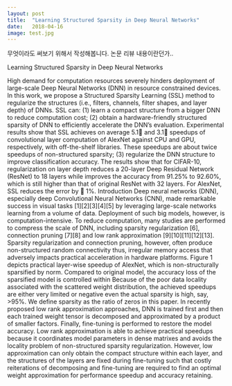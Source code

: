 ```yaml
---
layout: post
title:  "Learning Structured Sparsity in Deep Neural Networks"
date:   2018-04-16
image: test.jpg
---
```


<p class="intro"><span class="dropcap">무</span>엇이라도 써보기 위해서 작성해봅니다. 논문 리뷰 내용이란던가..</p>

Learning Structured Sparsity in Deep Neural
Networks

High demand for computation resources severely hinders deployment of large-scale
Deep Neural Networks (DNN) in resource constrained devices. In this work, we
propose a Structured Sparsity Learning (SSL) method to regularize the structures
(i.e., filters, channels, filter shapes, and layer depth) of DNNs. SSL can: (1) learn
a compact structure from a bigger DNN to reduce computation cost; (2) obtain a
hardware-friendly structured sparsity of DNN to efficiently accelerate the DNN’s
evaluation. Experimental results show that SSL achieves on average 5.1 and
3.1 speedups of convolutional layer computation of AlexNet against CPU and
GPU, respectively, with off-the-shelf libraries. These speedups are about twice
speedups of non-structured sparsity; (3) regularize the DNN structure to improve
classification accuracy. The results show that for CIFAR-10, regularization on
layer depth reduces a 20-layer Deep Residual Network (ResNet) to 18 layers while
improves the accuracy from 91.25% to 92.60%, which is still higher than that of
original ResNet with 32 layers. For AlexNet, SSL reduces the error by  1%.
Introduction
Deep neural networks (DNN), especially deep Convolutional Neural Networks (CNN), made remarkable
success in visual tasks [1][2][3][4][5] by leveraging large-scale networks learning from a
volume of data. Deployment of such big models, however, is computation-intensive. To reduce
computation, many studies are performed to compress the scale of DNN, including sparsity regularization
[6], connection pruning [7][8] and low rank approximation [9][10][11][12][13]. Sparsity
regularization and connection pruning, however, often produce non-structured random connectivity
thus, irregular memory access that adversely impacts practical acceleration in hardware platforms.
Figure 1 depicts practical layer-wise speedup of AlexNet, which is non-structurally sparsified by
norm. Compared to original model, the accuracy loss of the sparsified model is controlled within
Because of the poor data locality associated with the scattered weight distribution, the achieved
speedups are either very limited or negative even the actual sparsity is high, say, >95%. We define
sparsity as the ratio of zeros in this paper. In recently proposed low rank approximation approaches,
DNN is trained first and then each trained weight tensor is decomposed and approximated by a
product of smaller factors. Finally, fine-tuning is performed to restore the model accuracy. Low rank
approximation is able to achieve practical speedups because it coordinates model parameters in dense
matrixes and avoids the locality problem of non-structured sparsity regularization. However, low
approximation can only obtain the compact structure within each layer, and the structures of the
layers are fixed during fine-tuning such that costly reiterations of decomposing and fine-tuning are
required to find an optimal weight approximation for performance speedup and accuracy retaining.